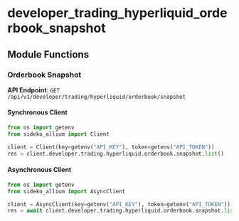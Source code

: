 # developer_trading_hyperliquid_orderbook_snapshot

## Module Functions
### Orderbook Snapshot <a name="list"></a>



**API Endpoint**: `GET /api/v1/developer/trading/hyperliquid/orderbook/snapshot`

#### Synchronous Client

```python
from os import getenv
from sideko_allium import Client

client = Client(key=getenv("API_KEY"), token=getenv("API_TOKEN"))
res = client.developer.trading.hyperliquid.orderbook.snapshot.list()

```

#### Asynchronous Client

```python
from os import getenv
from sideko_allium import AsyncClient

client = AsyncClient(key=getenv("API_KEY"), token=getenv("API_TOKEN"))
res = await client.developer.trading.hyperliquid.orderbook.snapshot.list()

```
<!-- CUSTOM DOCS START -->

<!-- CUSTOM DOCS END -->

